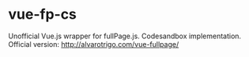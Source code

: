 # vue-fp-cs
Unofficial Vue.js wrapper for fullPage.js. Codesandbox implementation. Official version: http://alvarotrigo.com/vue-fullpage/
